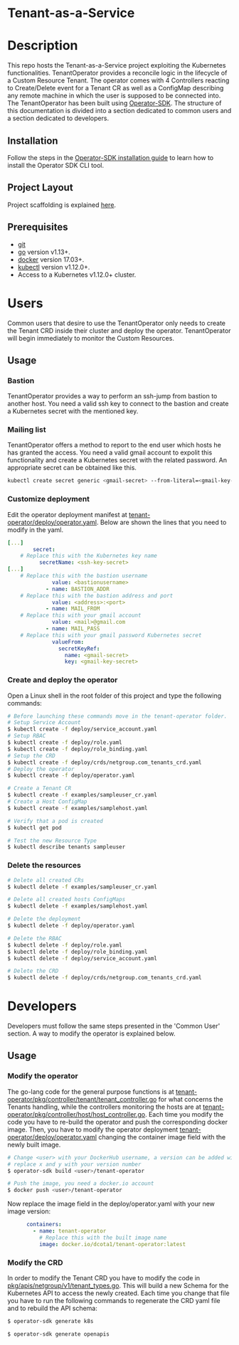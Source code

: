 # Tenant-as-a-Service

# Description

This repo hosts the Tenant-as-a-Service project exploiting the Kubernetes functionalities.
TenantOperator provides a reconcile logic in the lifecycle of a Custom Resource Tenant. The operator comes with 4 Controllers reacting to Create/Delete event for a Tenant CR as well as a ConfigMap describing any remote machine in which the user is supposed to be connected into.
The TenantOperator has been built using [Operator-SDK](https://github.com/operator-framework/operator-sdk). The structure of this documentation is divided into a section dedicated to common users and a section dedicated to developers.

## Installation

Follow the steps in the [Operator-SDK installation guide](https://github.com/operator-framework/operator-sdk/blob/master/doc/user/install-operator-sdk.md) to learn how to install the Operator SDK CLI tool.

## Project Layout

Project scaffolding is explained [here](https://github.com/operator-framework/operator-sdk/blob/master/doc/project_layout.md).

## Prerequisites

- [git](https://git-scm.com/downloads)
- [go](https://golang.org/dl/) version v1.13+.
- [docker](https://docs.docker.com/install/) version 17.03+.
- [kubectl](https://kubernetes.io/docs/tasks/tools/install-kubectl/) version v1.12.0+.
- Access to a Kubernetes v1.12.0+ cluster.

# Users
Common users that desire to use the TenantOperator only needs to create the Tenant CRD inside their cluster and deploy the operator. TenantOperator will begin immediately to monitor the Custom Resources.

## Usage

### Bastion
TenantOperator provides a way to perform an ssh-jump from bastion to another host. You need a valid ssh key to connect to the bastion and create a Kubernetes secret with the mentioned key.

### Mailing list
TenantOperator offers a method to report to the end user which hosts he has granted the access. You need a valid gmail account to expolit this functionality and create a Kubernetes secret with the related password. An appropriate secret can be obtained like this.
```sh
kubectl create secret generic <gmail-secret> --from-literal=<gmail-key-secret>='verysecretpass'
```

### Customize deployment
Edit the operator deployment manifest at [tenant-operator/deploy/operator.yaml](tenant-operator/deploy/operator.yaml). Below  are shown the lines that you need to modify in the yaml.

```yaml
[...]
        secret:
	# Replace this with the Kubernetes key name
          secretName: <ssh-key-secret>
[...]
	# Replace this with the bastion username
              value: <bastionusername>
            - name: BASTION_ADDR
	# Replace this with the bastion address and port
              value: <address>:<port>
            - name: MAIL_FROM
	# Replace this with your gmail account
              value: <mail>@gmail.com
            - name: MAIL_PASS
	# Replace this with your gmail password Kubernetes secret
              valueFrom:
                secretKeyRef:
                  name: <gmail-secret>
                  key: <gmail-key-secret>

```
### Create and deploy the operator
Open a Linux shell in the root folder of this project and type the following commands:
```sh
# Before launching these commands move in the tenant-operator folder.
# Setup Service Account
$ kubectl create -f deploy/service_account.yaml
# Setup RBAC
$ kubectl create -f deploy/role.yaml
$ kubectl create -f deploy/role_binding.yaml
# Setup the CRD
$ kubectl create -f deploy/crds/netgroup.com_tenants_crd.yaml
# Deploy the operator
$ kubectl create -f deploy/operator.yaml

# Create a Tenant CR
$ kubectl create -f examples/sampleuser_cr.yaml
# Create a Host ConfigMap
$ kubectl create -f examples/samplehost.yaml

# Verify that a pod is created
$ kubectl get pod

# Test the new Resource Type
$ kubectl describe tenants sampleuser
```

### Delete the resources
```sh
# Delete all created CRs
$ kubectl delete -f examples/sampleuser_cr.yaml

# Delete all created hosts ConfigMaps
$ kubectl delete -f examples/samplehost.yaml

# Delete the deployment
$ kubectl delete -f deploy/operator.yaml

# Delete the RBAC
$ kubectl delete -f deploy/role.yaml
$ kubectl delete -f deploy/role_binding.yaml
$ kubectl delete -f deploy/service_account.yaml

# Delete the CRD
$ kubectl delete -f deploy/crds/netgroup.com_tenants_crd.yaml
```

# Developers
Developers must follow the same steps presented in the 'Common User' section. A way to modify the operator is explained below.

## Usage

### Modify the operator
The go-lang code for the general purpose functions is at [tenant-operator/pkg/controller/tenant/tenant_controller.go](tenant-operator/pkg/controller/tenant/tenant_controller.go) for what concerns the Tenants handling, while the controllers monitoring the hosts are at [tenant-operator/pkg/controller/host/host_controller.go](tenant-operator/pkg/controller/host/host_controller.go). Each time you modify the code you have to re-build the operator and push the corresponding docker image. Then, you have to modify the operator deployment [tenant-operator/deploy/operator.yaml](tenant-operator/deploy/operator.yaml) changing the container image field with the newly built image.
```sh 
# Change <user> with your DockerHub username, a version can be added with :vx.y
# replace x and y with your version number
$ operator-sdk build <user>/tenant-operator

# Push the image, you need a docker.io account
$ docker push <user>/tenant-operator
```
Now replace the image field in the deploy/operator.yaml with your new image version:
```yaml
      containers:
        - name: tenant-operator
          # Replace this with the built image name
          image: docker.io/dcota1/tenant-operator:latest
```
### Modify the CRD

In order to modify the Tenant CRD you have to modify the code in [pkg/apis/netgroup/v1/tenant_types.go](pkg/apis/netgroup/v1/tenant_types.go). This will build a new Schema for the Kubernetes API to access the newly created.
Each time you change that file you have to run the following commands to regenerate the CRD yaml file and to rebuild the API schema:
```sh
$ operator-sdk generate k8s

$ operator-sdk generate openapis
```
